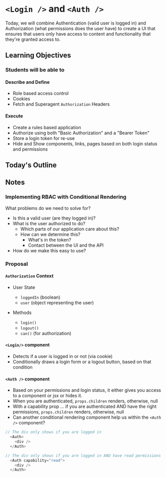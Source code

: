 # `<Login />` and `<Auth />`

Today, we will combine Authentication (valid user is logged in) and Authorization (what permissions does the user have) to create a UI that ensures that users only have access to content and functionality that they're granted access to.

## Learning Objectives

### Students will be able to

#### Describe and Define

- Role based access control
- Cookies
- Fetch and Superagent `Authorization` Headers

#### Execute

- Create a rules based application
- Authorize using both "Basic Authorization" and a "Bearer Token"
- Store a login token for re-use
- Hide and Show components, links, pages based on both login status and permissions

## Today's Outline

<!-- To Be Completed By Instructor -->

## Notes

### Implementing RBAC with Conditional Rendering

What problems do we need to solve for?

- Is this a valid user (are they logged in)?
- What is the user authorized to do?
  - Which parts of our application care about this?
  - How can we determine this?
    - What's in the token?
    - Contact between the UI and the API
- How do we make this easy to use?

### Proposal

#### `Authorization` Context

- User State
  - `loggedIn` (boolean)
  - `user` (object representing the user)

- Methods
  - `login()`
  - `logout()`
  - `can()` (for authorization)

#### `<Login/>` component

- Detects if a user is logged in or not (via cookie)
- Conditionally draws a login form or a logout button, based on that condition

#### `<Auth />` component

- Based on your permissions and login status, it either gives you access to a component or jsx or hides it.
- When you are authenticated, `props.children` renders, otherwise, null
- With a capability prop ... if you are authenticated AND have the right permissions, `props.children` renders, otherwise, null
- Can another conditional rendering component help us within the `<Auth />` component?

```javascript
// The div only shows if you are logged in
  <Auth>
    <div />
  </Auth>

// The div only shows if you are logged in AND have read permissions
  <Auth capability="read">
    <div />
  </Auth>
```
